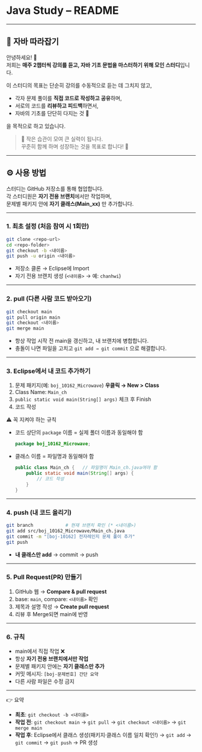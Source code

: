 # Java Study – README

---

## 📖 자바 따라잡기

안녕하세요! 👋  
저희는 **매주 2챕터씩 강의를 듣고, 자바 기초 문법을 마스터하기 위해 모인 스터디**입니다.  

이 스터디의 목표는 단순히 강의를 수동적으로 듣는 데 그치지 않고,  
- 각자 문제 풀이를 **직접 코드로 작성하고 공유**하며,  
- 서로의 코드를 **리뷰하고 피드백**하면서,  
- 자바의 기초를 단단히 다지는 것 💪  

을 목적으로 하고 있습니다.  

> 🌱 작은 습관이 모여 큰 실력이 됩니다.  
> 꾸준히 함께 하며 성장하는 것을 목표로 합니다! 🚀  

---

## ⚙️ 사용 방법

스터디는 GitHub 저장소를 통해 협업합니다.  
각 스터디원은 **자기 전용 브랜치**에서만 작업하며,  
문제별 패키지 안에 **자기 클래스(Main_xx)** 만 추가합니다.  

---

### 1. 최초 설정 (처음 참여 시 1회만)
```bash
git clone <repo-url>
cd <repo-folder>
git checkout -b <내이름>
git push -u origin <내이름>
```

- 저장소 클론 → Eclipse에 Import  
- 자기 전용 브랜치 생성 (`<내이름>` → 예: `chanhwi`)

---

### 2. pull (다른 사람 코드 받아오기)
```bash
git checkout main
git pull origin main
git checkout <내이름>
git merge main
```

- 항상 작업 시작 전 main을 갱신하고, 내 브랜치에 병합합니다.  
- 충돌이 나면 파일을 고치고 `git add → git commit` 으로 해결합니다.  

---

### 3. Eclipse에서 내 코드 추가하기
1. 문제 패키지(예: `boj_10162_Microwave`) **우클릭 → New > Class**  
2. Class Name: `Main_ch`  
3. `public static void main(String[] args)` 체크 후 Finish  
4. 코드 작성  

⚠️ 꼭 지켜야 하는 규칙  
- 코드 상단의 `package` 이름 = 실제 폴더 이름과 동일해야 함  
  ```java
  package boj_10162_Microwave;
  ```
- 클래스 이름 = 파일명과 동일해야 함  
  ```java
  public class Main_ch {   // 파일명이 Main_ch.java여야 함
      public static void main(String[] args) {
          // 코드 작성
      }
  }
  ```

---

### 4. push (내 코드 올리기)
```bash
git branch            # 현재 브랜치 확인 (* <내이름>)
git add src/boj_10162_Microwave/Main_ch.java
git commit -m "[boj-10162] 전자레인지 문제 풀이 추가"
git push
```

- **내 클래스만 add** → commit → push  

---

### 5. Pull Request(PR) 만들기
1. GitHub 웹 → **Compare & pull request**  
2. base: `main`, compare: `<내이름>` 확인  
3. 제목과 설명 작성 → **Create pull request**  
4. 리뷰 후 Merge되면 main에 반영  

---

### 6. 규칙
- main에서 직접 작업 ❌  
- 항상 **자기 전용 브랜치에서만 작업**  
- 문제별 패키지 안에는 **자기 클래스만 추가**  
- 커밋 메시지: `[boj-문제번호] 간단 요약`  
- 다른 사람 파일은 수정 금지  

---

👉 요약  
- **최초**: `git checkout -b <내이름>`  
- **작업 전**: `git checkout main` → `git pull` → `git checkout <내이름>` → `git merge main`  
- **작업 후**: Eclipse에서 클래스 생성(패키지·클래스 이름 일치 확인!) → `git add` → `git commit` → `git push` → PR 생성
